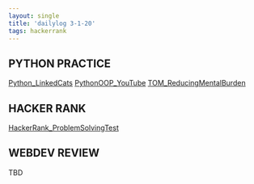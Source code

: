 ```yaml
---
layout: single
title: 'dailylog 3-1-20'
tags: hackerrank
---
```


## PYTHON PRACTICE

[Python_LinkedCats](https://aaroncaraway.github.io/assets/html/InterviewPrepKit_Arrays.html)
[PythonOOP_YouTube](https://aaroncaraway.github.io/assets/html/PythonOOP_YouTube.html)
[TOM_ReducingMentalBurden](https://aaroncaraway.github.io/assets/html/TOM_ReducingMentalBurden.html)

## HACKER RANK

[HackerRank_ProblemSolvingTest](https://aaroncaraway.github.io/assets/html/HackerRank_ProblemSolvingTest.html)

## WEBDEV REVIEW

TBD